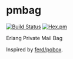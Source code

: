 # pmbag

[![Build Status](https://travis-ci.org/potatosalad/pmbag.svg?branch=master)](https://travis-ci.org/potatosalad/pmbag) [![Hex.pm](https://img.shields.io/hexpm/v/pmbag.svg)](https://hex.pm/packages/pmbag)

Erlang Private Mail Bag

Inspired by [ferd/pobox](https://github.com/ferd/pobox).
